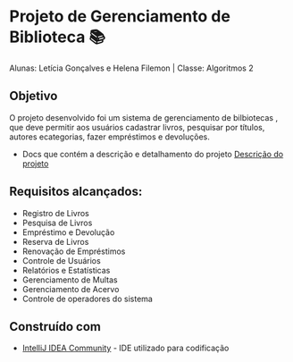 # Projeto de Gerenciamento de Biblioteca 📚
Alunas: Letícia Gonçalves e Helena Filemon | Classe: Algoritmos 2

## Objetivo
O projeto desenvolvido foi um sistema de gerenciamento de bilbiotecas , que deve permitir aos usuários cadastrar livros, pesquisar por títulos, autores ecategorias, fazer empréstimos e devoluções.
- Docs que contém a descrição e detalhamento do projeto
[Descrição do projeto](https://docs.google.com/document/d/1K5wVcqw1sJ4_HRGZKCJ5lyudzDCfvsqBEtBueskVJrQ/edit)

## Requisitos alcançados:
- Registro de Livros
- Pesquisa de Livros
- Empréstimo e Devolução
- Reserva de Livros
- Renovação de Empréstimos
- Controle de Usuários
- Relatórios e Estatísticas
- Gerenciamento de Multas
- Gerenciamento de Acervo
- Controle de operadores do
sistema

## Construído com

* [IntelliJ IDEA Community](https://www.jetbrains.com/idea/download/) - IDE utilizado para codificação
